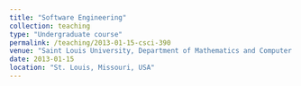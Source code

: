```yaml
---
title: "Software Engineering"
collection: teaching
type: "Undergraduate course"
permalink: /teaching/2013-01-15-csci-390
venue: "Saint Louis University, Department of Mathematics and Computer Science"
date: 2013-01-15
location: "St. Louis, Missouri, USA"
---
```


